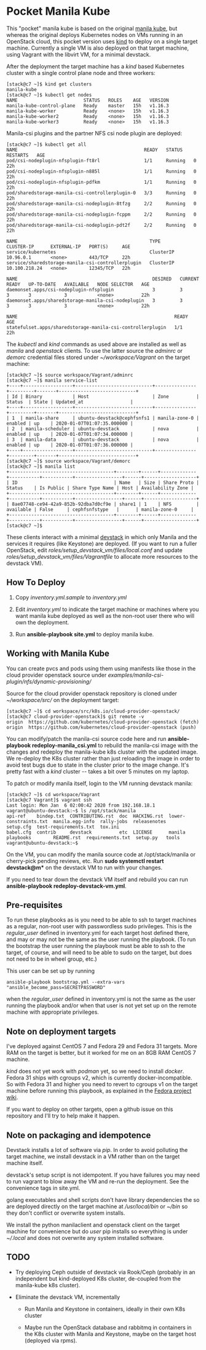 # Pocket Manila Kube

This "pocket" manila kube is based on the original [manila kube](https://github.com/tombarron/manila-kube), but
whereas the original deploys Kubernetes nodes on VMs running in an OpenStack cloud,
this pocket version uses [kind](https://kind.sigs.k8s.io) to deploy on a single target machine.  Currently
a single VM is also deployed on that target machine, using Vagrant with the libvirt VM, for a minimal
devstack.

After the deployment the target machine has a *kind* based Kubernetes cluster with a single
control plane node and three workers:

    [stack@c7 ~]$ kind get clusters
    manila-kube
    [stack@c7 ~]$ kubectl get nodes
    NAME                        STATUS   ROLES    AGE   VERSION
    manila-kube-control-plane   Ready    master   15h   v1.16.3
    manila-kube-worker          Ready    <none>   15h   v1.16.3
    manila-kube-worker2         Ready    <none>   15h   v1.16.3
    manila-kube-worker3         Ready    <none>   15h   v1.16.3

Manila-csi plugins and the partner NFS csi node plugin are deployed:

    [stack@c7 ~]$ kubectl get all
    NAME                                              READY   STATUS    RESTARTS   AGE
    pod/csi-nodeplugin-nfsplugin-ft8rl                1/1     Running   0          22h
    pod/csi-nodeplugin-nfsplugin-n885l                1/1     Running   0          22h
    pod/csi-nodeplugin-nfsplugin-pdfkm                1/1     Running   0          22h
    pod/sharedstorage-manila-csi-controllerplugin-0   3/3     Running   0          22h
    pod/sharedstorage-manila-csi-nodeplugin-8tfzg     2/2     Running   0          22h
    pod/sharedstorage-manila-csi-nodeplugin-fcppm     2/2     Running   0          22h
    pod/sharedstorage-manila-csi-nodeplugin-pdt2f     2/2     Running   0          22h

    NAME                                                TYPE        CLUSTER-IP      EXTERNAL-IP   PORT(S)     AGE
    service/kubernetes                                  ClusterIP   10.96.0.1       <none>        443/TCP     22h
    service/sharedstorage-manila-csi-controllerplugin   ClusterIP   10.100.218.24   <none>        12345/TCP   22h

    NAME                                                 DESIRED   CURRENT   READY   UP-TO-DATE   AVAILABLE   NODE SELECTOR   AGE
    daemonset.apps/csi-nodeplugin-nfsplugin              3         3         3       3            3           <none>          22h
    daemonset.apps/sharedstorage-manila-csi-nodeplugin   3         3         3       3            3           <none>          22h

    NAME                                                         READY   AGE
    statefulset.apps/sharedstorage-manila-csi-controllerplugin   1/1     22h

The *kubectl* and *kind* commands as used above are installed as well as *manila* and *openstack* clients.
To use the latter source the *adminrc* or *demorc* credential files stored under *~/workspace/Vagrant* on the target
machine:

    [stack@c7 ~]$ source workspace/Vagrant/adminrc
    [stack@c7 ~]$ manila service-list
    +----+------------------+----------------------------+---------------+---------+-------+----------------------------+
    | Id | Binary           | Host                       | Zone          | Status  | State | Updated_at                 |
    +----+------------------+----------------------------+---------------+---------+-------+----------------------------+
    | 1  | manila-share     | ubuntu-devstack@cephfsnfs1 | manila-zone-0 | enabled | up    | 2020-01-07T01:07:35.000000 |
    | 2  | manila-scheduler | ubuntu-devstack            | nova          | enabled | up    | 2020-01-07T01:07:34.000000 |
    | 3  | manila-data      | ubuntu-devstack            | nova          | enabled | up    | 2020-01-07T01:07:36.000000 |
    +----+------------------+----------------------------+---------------+---------+-------+----------------------------+
    [stack@c7 ~]$ source workspace/Vagrant/demorc
    [stack@c7 ~]$ manila list
    +--------------------------------------+--------+------+-------------+-----------+-----------+-----------------+------+-------------------+
    | ID                                   | Name   | Size | Share Proto | Status    | Is Public | Share Type Name | Host | Availability Zone |
    +--------------------------------------+--------+------+-------------+-----------+-----------+-----------------+------+-------------------+
    | 8ae07748-ce94-42a9-852b-92dba7d0cf9e | share1 | 1    | NFS         | available | False     | cephfsnfstype   |      | manila-zone-0     |
    +--------------------------------------+--------+------+-------------+-----------+-----------+-----------------+------+-------------------+
    [stack@c7 ~]$

These clients interact with a minimal
[devstack](https://docs.openstack.org/devstack/latest/) in which only
Manila and the services it requires (like Keystone) are deployed.  (If
you want to run a fuller OpenStack, edit
*roles/setup_devstack_vm/files/local.conf* and update
*roles/setup_devstack_vm/files/Vagrantfile* to allocate more resources
to the devstack VM).

 ## How To Deploy

1. Copy *inventory.yml.sample* to *inventory.yml*

2. Edit *inventory.yml* to indicate the
target machine or machines where you want manila kube deployed as well
as the non-root user there who will own the deployment.

3. Run **ansible-playbook site.yml** to deploy manila kube.

## Working with Manila Kube

You can create pvcs and pods using them using manifests like those in the cloud provider
openstack source under *examples/manila-csi-plugin/nfs/dynamic-provisioning/*

Source for the cloud provider openstack repository is cloned under
*~/workspace/src/* on the deployment target:

    [stack@c7 ~]$ cd workspace/src/k8s.io/cloud-provider-openstack/
    [stack@c7 cloud-provider-openstack]$ git remote -v
    origin	https://github.com/kubernetes/cloud-provider-openstack (fetch)
    origin	https://github.com/kubernetes/cloud-provider-openstack (push)

You can modify/patch the manila-csi source code here and run
**ansible-playbook redeploy-manila_csi.yml** to rebuild the manila-csi
image with the changes and redeploy the manila-kube k8s cluster with
the updated image.  We re-deploy the K8s cluster rather than just 
reloading the image in order to avoid test bugs due to state in the 
cluster prior to the image change.  It's pretty fast with a *kind* 
cluster -- takes a bit over 5 minutes on my laptop.

To patch or modify manila itself, login to the VM running devstack manila:

    [stack@c7 ~]$ cd workspace/Vagrant
    [stack@c7 Vagrant]$ vagrant ssh
    Last login: Mon Jan  6 02:00:42 2020 from 192.168.18.1
    vagrant@ubuntu-devstack:~$ ls /opt/stack/manila
    api-ref    bindep.txt  CONTRIBUTING.rst  doc  HACKING.rst  lower-constraints.txt  manila.egg-info  rally-jobs  releasenotes      setup.cfg  test-requirements.txt  tox.ini
    babel.cfg  contrib     devstack          etc  LICENSE      manila                 playbooks        README.rst  requirements.txt  setup.py   tools
    vagrant@ubuntu-devstack:~$

On the VM, you can modify the manila source code at /opt/stack/manila
or cherry-pick pending reviews, etc.  Run **sudo systemctl restart
devstack@m\*** on the devstack VM to run with your changes.

If you need to tear down the devstack VM itself and rebuild you can
run **ansible-playbook redeploy-devstack-vm.yml**.

## Pre-requisites

To run these playbooks as is you need to be able to ssh to target
machines as a regular, non-root user with passwordless sudo
privileges.  This is the *regular_user* defined in inventory.yml for
each target host defined there, and may or may not be the same as the
user running the playbook.  (To run the bootstrap the user running the
playbook must be able to ssh to the target, of course, and will need
to be able to sudo on the target, but does not need to be in wheel
group, etc.)

This user can be set up by running

    ansible-playbook bootstrap.yml --extra-vars "ansible_become_pass=SECRETPASSWORD"

when the *regular_user* defined in inventory.yml is not the same as the
user running the playbook and/or when that user is not yet set up on the
remote machine with appropriate privileges.

## Note on deployment targets

I've deployed against CentOS 7 and Fedora 29 and Fedora 31 targets.
More RAM on the target is better, but it worked for me on an 8GB RAM
CentOS 7 machine.

*kind* does not yet work with *podman* yet, so we need to install
*docker*.  Fedora 31 ships with cgroups v2, which is
currently docker-incompatible.  So with Fedora 31 and higher you need to
revert to cgroups v1 on the target machine before running this playbook,
as explained in the
[Fedora project wiki](https://fedoraproject.org/wiki/Common_F31_bugs#Docker_package_no_longer_available_and_will_not_run_by_default_.28due_to_switch_to_cgroups_v2.29).

If you want to deploy on other targets, open a github issue on this
repository and I'll try to help make it happen.

## Note on packaging and idempotence

Devstack installs a lot of software via *pip*.  In order to avoid
polluting the target machine, we install devstack in a VM rather than on
the target machine itself.

devstack's setup script is not idempotent.  If you have failures you
may need to run vagrant to blow away the VM and re-run the deployment.
See the convenience tags in site.yml.

golang executables and shell scripts don't have library dependencies
the so are deployed directly on the target machine at */usr/local/bin*
or *~/bin* so they don't conflict or overwrite system installs.

We install the python manilaclient and openstack client on the target
machine for convenience but do *user* pip installs so everything is
under *~/.local* and does not overwrite any system installed software.

## TODO

* Try deploying Ceph outside of devstack via Rook/Ceph (probably in an independent but kind-deployed K8s cluster, de-coupled from the manila-kube k8s cluster).

* Eliminate the devstack VM, incrementally

  * Run Manila and  Keystone in containers, ideally in their own K8s cluster

  * Maybe run the OpenStack database and rabbitmq in containers in the K8s cluster with Manila and Keystone, maybe on the target host (deployed via rpms).
